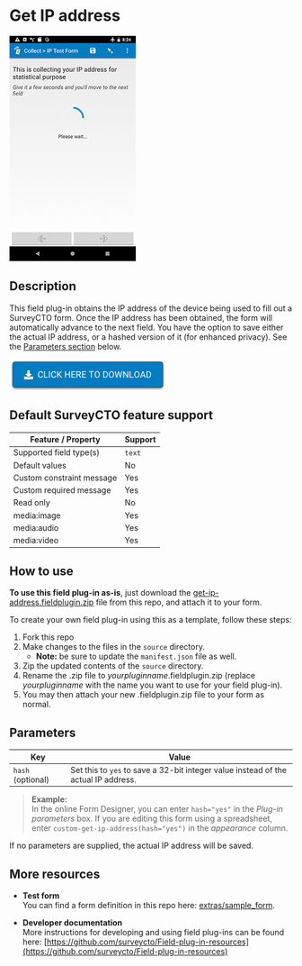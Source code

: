 # Get IP address

![get-ip-address field plug-in](extras/get-ip-address.jpg)

## Description

This field plug-in obtains the IP address of the device being used to fill out a SurveyCTO form. Once the IP address has been obtained, the form will automatically advance to the next field. You have the option to save either the actual IP address, or a hashed version of it (for enhanced privacy). See the [Parameters section](#parameters) below.

[![Download now](extras/download-button.png)](https://github.com/surveycto/get-ip-address/raw/master/get-ip-address.fieldplugin.zip)

## Default SurveyCTO feature support

| Feature / Property | Support |
| --- | --- |
| Supported field type(s) | `text`|
| Default values | No |
| Custom constraint message | Yes |
| Custom required message | Yes |
| Read only | No |
| media:image | Yes |
| media:audio | Yes |
| media:video | Yes |

## How to use

**To use this field plug-in as-is**, just download the [get-ip-address.fieldplugin.zip](https://github.com/surveycto/get_ip_address/raw/master/get-ip-address.fieldplugin.zip) file from this repo, and attach it to your form.

To create your own field plug-in using this as a template, follow these steps:

1. Fork this repo
1. Make changes to the files in the `source` directory.
    * **Note:** be sure to update the `manifest.json` file as well.
1. Zip the updated contents of the `source` directory.
1. Rename the .zip file to *yourpluginname*.fieldplugin.zip (replace *yourpluginname* with the name you want to use for your field plug-in).
1. You may then attach your new .fieldplugin.zip file to your form as normal.

## Parameters

| **Key** | **Value** |
| --- | --- |
| `hash` (optional) | Set this to `yes` to save a 32-bit integer value instead of the actual IP address. |

> **Example:**  
> In the online Form Designer, you can enter `hash="yes"` in the *Plug-in parameters* box. If you are editing this form using a spreadsheet, enter `custom-get-ip-address(hash="yes")` in the *appearance* column.

If no parameters are supplied, the actual IP address will be saved.

## More resources

* **Test form**  
You can find a form definition in this repo here: [extras/sample_form](https://github.com/surveycto/get_ip_address/tree/master/extras/sample_form).

* **Developer documentation**  
More instructions for developing and using field plug-ins can be found here: [https://github.com/surveycto/Field-plug-in-resources](https://github.com/surveycto/Field-plug-in-resources)
